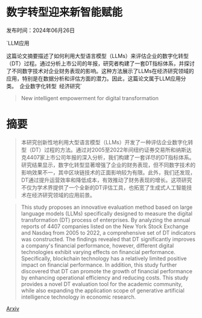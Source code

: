 # 数字转型迎来新智能赋能

发布时间：2024年06月26日

`LLM应用

这篇论文摘要描述了如何利用大型语言模型（LLMs）来评估企业的数字化转型（DT）过程。通过分析上市公司的年报，研究者构建了一套DT指标体系，并探讨了不同数字技术对企业财务表现的影响。这种方法展示了LLMs在经济研究领域的应用，特别是在数据分析和评估方面的潜力。因此，这篇论文属于LLM应用分类。` `企业数字化转型` `经济研究`

> New intelligent empowerment for digital transformation

# 摘要

> 本研究创新性地利用大型语言模型（LLMs）开发了一种评估企业数字化转型（DT）过程的方法。通过对2005至2022年间纽约证券交易所和纳斯达克4407家上市公司年报的深入分析，我们构建了一套详尽的DT指标体系。研究结果显示，数字化转型显著增强了企业的财务表现，但不同数字技术的影响效果不一，其中区块链技术的正面影响较为有限。此外，我们还发现，DT通过提升运营效率和降低成本，有效推动了财务表现的增长。这项研究不仅为学术界提供了一个全新的DT评估工具，也拓宽了生成式人工智能技术在经济研究领域的应用前景。

> This study proposes an innovative evaluation method based on large language models (LLMs) specifically designed to measure the digital transformation (DT) process of enterprises. By analyzing the annual reports of 4407 companies listed on the New York Stock Exchange and Nasdaq from 2005 to 2022, a comprehensive set of DT indicators was constructed. The findings revealed that DT significantly improves a company's financial performance, however, different digital technologies exhibit varying effects on financial performance. Specifically, blockchain technology has a relatively limited positive impact on financial performance. In addition, this study further discovered that DT can promote the growth of financial performance by enhancing operational efficiency and reducing costs. This study provides a novel DT evaluation tool for the academic community, while also expanding the application scope of generative artificial intelligence technology in economic research.

[Arxiv](https://arxiv.org/abs/2406.18440)